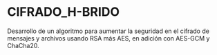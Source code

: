# CIFRADO_H-BRIDO
Desarrollo de un algoritmo para aumentar la seguridad en el cifrado de mensajes y archivos usando RSA más AES, en adición con AES-GCM y ChaCha20.
